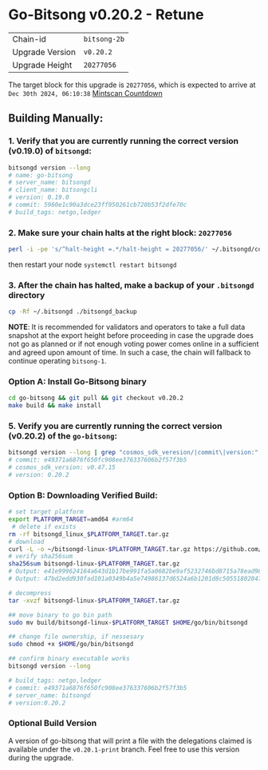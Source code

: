 # Go-Bitsong v0.20.2 - Retune
|                 |                                                              |
|-----------------|--------------------------------------------------------------|
| Chain-id        | `bitsong-2b`                                                  |
| Upgrade Version | `v0.20.2`                                             |
| Upgrade Height  | `20277056`                                                    |


The target block for this upgrade is `20277056`, which is expected to arrive at `Dec 30th 2024, 06:10:38` [Mintscan Countdown](https://www.mintscan.io/bitsong/block/20277056)

## Building Manually:

### 1. Verify that you are currently running the correct version (v0.19.0) of `bitsongd`:

```sh
bitsongd version --long
# name: go-bitsong
# server_name: bitsongd
# client_name: bitsongcli
# version: 0.19.0
# commit: 5960e1c90a3dce23ff950261cb720b53f2dfe70c
# build_tags: netgo,ledger
```

### 2. Make sure your chain halts at the right block: `20277056`
```sh
perl -i -pe 's/^halt-height =.*/halt-height = 20277056/' ~/.bitsongd/config/app.toml
```
then restart your node `systemctl restart bitsongd`

### 3. After the chain has halted, make a backup of your `.bitsongd` directory
```sh
cp -Rf ~/.bitsongd ./bitsongd_backup
```

**NOTE**: It is recommended for validators and operators to take a full data snapshot at the export height before proceeding in case the upgrade does not go as planned or if not enough voting power comes online in a sufficient and agreed upon amount of time. In such a case, the chain will fallback to continue operating `bitsong-1`.

 
### Option A: Install Go-Bitsong binary
```sh
cd go-bitsong && git pull && git checkout v0.20.2
make build && make install 
```

### 5. Verify you are currently running the correct version (v0.20.2) of the `go-bitsong`:
```sh
bitsongd version --long | grep "cosmos_sdk_veresion/|commit\|version:"
# commit: e49371a6876f650fc908ee376337606b2f57f3b5
# cosmos_sdk_version: v0.47.15
# version: 0.20.2
```

### Option B: Downloading Verified Build:
```sh
# set target platform
export PLATFORM_TARGET=amd64 #arm64
 # delete if exists
rm -rf bitsongd_linux_$PLATFORM_TARGET.tar.gz
# download 
curl -L -o ~/bitsongd-linux-$PLATFORM_TARGET.tar.gz https://github.com/bitsongofficial/go-bitsong/releases/download/v0.20.2/bitsongd-linux-$PLATFORM_TARGET.tar.gz
# verify sha256sum 
sha256sum bitsongd-linux-$PLATFORM_TARGET.tar.gz
# Output: e41e999624164a643d1b17be991fa5a0682be9af5232746bd8715a78ead98619  bitsongd-linux-amd64.tar.gz
# Output: 47bd2edd930fad101a0349b4a5e74986137d6524a6b1201d8c5055180204788a  bitsongd-linux-arm64.tar.gz

# decompress 
tar -xvzf bitsongd-linux-$PLATFORM_TARGET.tar.gz 

## move binary to go bin path
sudo mv build/bitsongd-linux-$PLATFORM_TARGET $HOME/go/bin/bitsongd

## change file ownership, if nessesary 
sudo chmod +x $HOME/go/bin/bitsongd

## confirm binary executable works 
bitsongd version --long 

# build_tags: netgo,ledger
# commit: e49371a6876f650fc908ee376337606b2f57f3b5
# server_name: bitsongd
# version:0.20.2
```

### Optional Build Version 
A version of go-bitsong that will print a file with the delegations claimed is available under the `v0.20.1-print` branch. Feel free to use this version during the upgrade.